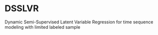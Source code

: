 # DSSLVR
Dynamic Semi-Supervised Latent Variable Regression for time sequence modeling with limited labeled sample

